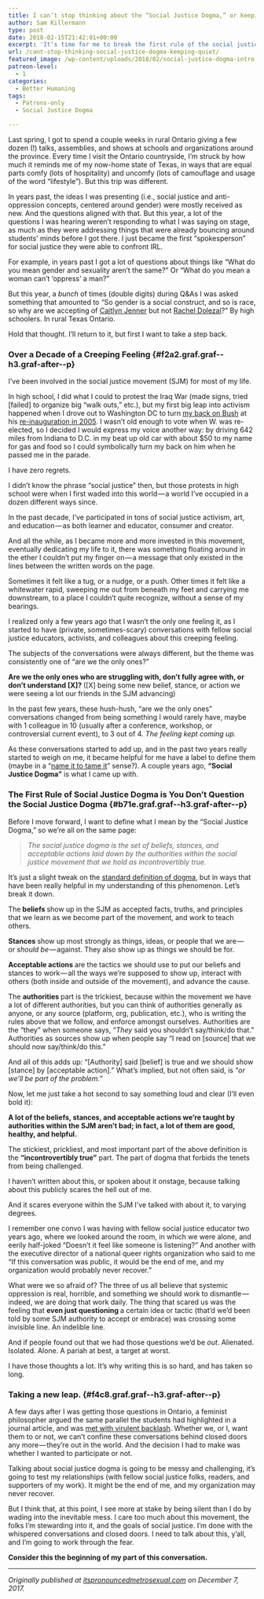 ```yaml
---
title: I can’t stop thinking about the “Social Justice Dogma,” or keeping quiet.
author: Sam Killermann
type: post
date: 2018-02-15T21:42:01+00:00
excerpt: 'It’s time for me to break the first rule of the social justice dogma: don’t talk about the social justice dogma.'
url: /cant-stop-thinking-social-justice-dogma-keeping-quiet/
featured_image: /wp-content/uploads/2018/02/social-justice-dogma-intro-sam-killermann.jpg
patreon-level:
  - 1
categories:
  - Better Humaning
tags:
  - Patrons-only
  - Social Justice Dogma

---
```

<p id="e3e7" class="graf graf--p graf--hasDropCapModel graf--hasDropCap graf-after--figure">
  Last spring, I got to spend a couple weeks in rural Ontario giving a few dozen (!) talks, assemblies, and shows at schools and organizations around the province. Every time I visit the Ontario countryside, I’m struck by how much it reminds me of my now-home state of Texas, in ways that are equal parts comfy (lots of hospitality) and uncomfy (lots of camouflage and usage of the word “lifestyle”). But this trip was different.
</p>

<p id="28ff" class="graf graf--p graf-after--p">
  In years past, the ideas I was presenting (i.e., social justice and anti-oppression concepts, centered around gender) were mostly received as new. And the questions aligned with that. But this year, a lot of the questions I was hearing weren’t responding to what I was saying on stage, as much as they were addressing things that were already bouncing around students’ minds before I got there. I just became the first “spokesperson” for social justice they were able to confront IRL.
</p>

<p id="5116" class="graf graf--p graf-after--p">
  For example, in years past I got a lot of questions about things like “What do you mean gender and sexuality aren’t the same?” Or “What do you mean a woman can’t ‘oppress’ a man?”
</p>

<p id="b2a7" class="graf graf--p graf-after--p">
  But this year, a <em class="markup--em markup--p-em">bunch </em>of times (double digits) during Q&As I was asked something that amounted to “So gender is a social construct, and so is race, so why are we accepting of <a class="markup--anchor markup--p-anchor" href="https://en.wikipedia.org/wiki/Caitlyn_Jenner" target="_blank" rel="nofollow noopener" data-href="https://en.wikipedia.org/wiki/Caitlyn_Jenner">Caitlyn Jenner</a> but not <a class="markup--anchor markup--p-anchor" href="https://en.wikipedia.org/wiki/Rachel_Dolezal" target="_blank" rel="nofollow noopener" data-href="https://en.wikipedia.org/wiki/Rachel_Dolezal">Rachel Dolezal</a>?” By high schoolers. In rural Texas Ontario.
</p>

<p id="5bb9" class="graf graf--p graf-after--p">
  Hold that thought. I’ll return to it, but first I want to take a step back.<!--more-->
</p>

### Over a Decade of a Creeping Feeling {#f2a2.graf.graf--h3.graf-after--p}

<p id="f9b4" class="graf graf--p graf-after--h3">
  I’ve been involved in the social justice movement (SJM) for most of my life.
</p>

<p id="7cb2" class="graf graf--p graf-after--p">
  In high school, I did what I could to protest the Iraq War (made signs, tried [failed] to organize big “walk outs,” etc.), but my first big leap into activism happened when I drove out to Washington DC to turn <a class="markup--anchor markup--p-anchor" href="https://en.wikipedia.org/wiki/Turn_Your_Back_on_Bush" target="_blank" rel="nofollow noopener" data-href="https://en.wikipedia.org/wiki/Turn_Your_Back_on_Bush">my back on Bush</a> at his <a class="markup--anchor markup--p-anchor" href="https://en.wikipedia.org/wiki/January_20,_2005_counter-inaugural_protest" target="_blank" rel="nofollow noopener" data-href="https://en.wikipedia.org/wiki/January_20,_2005_counter-inaugural_protest">re-inauguration in 2005</a>. I wasn’t old enough to vote when W. was re-elected, so I decided I would express my voice another way: by driving 642 miles from Indiana to D.C. in my beat up old car with about $50 to my name for gas and food so I could symbolically turn my back on him when he passed me in the parade.
</p>

<p id="5576" class="graf graf--p graf-after--p">
  I have zero regrets.
</p>

<p id="4ba1" class="graf graf--p graf-after--p">
  I didn’t know the phrase “social justice” then, but those protests in high school were when I first waded into this world — a world I’ve occupied in a dozen different ways since.
</p>

<p id="361c" class="graf graf--p graf-after--p">
  In the past decade, I’ve participated in tons of social justice activism, art, and education — as both learner and educator, consumer and creator.
</p>

<p id="65e0" class="graf graf--p graf-after--p">
  And all the while, as I became more and more invested in this movement, eventually dedicating my life to it, there was something floating around in the ether I couldn’t put my finger on — a message that only existed in the lines between the written words on the page.
</p>

<p id="0819" class="graf graf--p graf-after--p">
  Sometimes it felt like a tug, or a nudge, or a push. Other times it felt like a whitewater rapid, sweeping me out from beneath my feet and carrying me downstream, to a place I couldn’t quite recognize, without a sense of my bearings.
</p>

<p id="9c85" class="graf graf--p graf-after--p">
  I realized only a few years ago that I wasn’t the only one feeling it, as I started to have (private, sometimes-scary) conversations with fellow social justice educators, activists, and colleagues about this creeping feeling.
</p>

<p id="e431" class="graf graf--p graf-after--p">
  The subjects of the conversations were always different, but the theme was consistently one of “are we the only ones?”
</p>

<p id="0d6f" class="graf graf--p graf-after--p">
  <strong class="markup--strong markup--p-strong">Are we the only ones who are struggling with, don’t fully agree with, or don’t understand [X]? </strong>([X] being some new belief, stance, or action we were seeing a lot our friends in the SJM advancing)
</p>

<p id="adf0" class="graf graf--p graf-after--p">
  In the past few years, these hush-hush, “are we the only ones” conversations changed from being something I would rarely have, maybe with 1 colleague in 10 (usually after a conference, workshop, or controversial current event), to 3 out of 4. <em class="markup--em markup--p-em">The feeling kept coming up.</em>
</p>

<p id="750a" class="graf graf--p graf-after--p">
  As these conversations started to add up, and in the past two years really started to weigh on me, it became helpful for me have a label to define them (maybe in a “<a class="markup--anchor markup--p-anchor" href="https://www.youtube.com/watch?v=ZcDLzppD4Jc" target="_blank" rel="nofollow noopener" data-href="https://www.youtube.com/watch?v=ZcDLzppD4Jc">name it to tame it</a>” sense?). A couple years ago, <strong class="markup--strong markup--p-strong">“Social Justice Dogma”</strong> is what I came up with.
</p>

### The First Rule of Social Justice Dogma is You Don’t Question the Social Justice Dogma {#b71e.graf.graf--h3.graf-after--p}

<p id="a474" class="graf graf--p graf-after--h3">
  Before I move forward, I want to define what I mean by the “Social Justice Dogma,” so we’re all on the same page:
</p>

<blockquote id="ea5b" class="graf graf--pullquote graf-after--p">
  <p>
    <em class="markup--em markup--pullquote-em">The social justice dogma is the set of beliefs, stances, and acceptable actions laid down by the authorities within the social justice movement that we hold as incontrovertibly true.</em>
  </p>
</blockquote>

<p id="c319" class="graf graf--p graf-after--pullquote">
  It’s just a slight tweak on the <a class="markup--anchor markup--p-anchor" href="https://www.google.com/search?q=define+dogma&rlz=1C5CHFA_enUS737US737&oq=define+dogma&aqs=chrome.0.69i59j35i39l2j0l3.1440j1j7&sourceid=chrome&ie=UTF-8" target="_blank" rel="nofollow noopener" data-href="https://www.google.com/search?q=define+dogma&rlz=1C5CHFA_enUS737US737&oq=define+dogma&aqs=chrome.0.69i59j35i39l2j0l3.1440j1j7&sourceid=chrome&ie=UTF-8">standard definition of dogma</a>, but in ways that have been really helpful in my understanding of this phenomenon. Let’s break it down.
</p>

<p id="67b2" class="graf graf--p graf-after--p">
  The<strong class="markup--strong markup--p-strong"> beliefs </strong>show up in the SJM as accepted facts, truths, and principles that we learn as we become part of the movement, and work to teach others.
</p>

<p id="de54" class="graf graf--p graf-after--p">
  <strong class="markup--strong markup--p-strong">Stances </strong>show up most strongly as things, ideas, or people that we are — or <em class="markup--em markup--p-em">should be</em> — against. They also show up as things we should be for.
</p>

<p id="a646" class="graf graf--p graf-after--p">
  <strong class="markup--strong markup--p-strong">Acceptable actions </strong>are the tactics we should use to put our beliefs and stances to work — all the ways we’re supposed to show up, interact with others (both inside and outside of the movement), and advance the cause.
</p>

<p id="06fb" class="graf graf--p graf-after--p">
  The <strong class="markup--strong markup--p-strong">authorities </strong>part is the trickiest, because within the movement we have a lot of different authorities, but you can think of authorities generally as anyone, or any source (platform, org, publication, etc.), who is writing the rules above that we follow, and enforce amongst ourselves. Authorities are the “they” when someone says, “<em class="markup--em markup--p-em">They</em> said you shouldn’t say/think/do that.” Authorities as sources show up when people say “I read on [source] that we should now say/think/do this.”
</p>

<p id="1781" class="graf graf--p graf-after--p">
  And all of this adds up: “[Authority] said [belief] is true and we should show [stance] by [acceptable action].” What’s implied, but not often said, is “<em class="markup--em markup--p-em">or we’ll be part of the problem.”</em>
</p>

<p id="b3c2" class="graf graf--p graf-after--p">
  Now, let me just take a hot second to say something loud and clear (I’ll even bold it):
</p>

<p id="98c2" class="graf graf--p graf-after--p">
  <strong class="markup--strong markup--p-strong">A lot of the beliefs, stances, and acceptable actions we’re taught by authorities within the SJM aren’t bad; in fact, a lot of them are good, healthy, and helpful.</strong>
</p>

<p id="d505" class="graf graf--p graf-after--p">
  The stickiest, prickliest, and most important part of the above definition is the <strong class="markup--strong markup--p-strong">“incontrovertibly true”</strong> part. The part of dogma that forbids the tenets from being challenged.
</p>

<p id="015c" class="graf graf--p graf-after--p">
  I haven’t written about this, or spoken about it onstage, because talking about this publicly scares the hell out of me.
</p>

<p id="d047" class="graf graf--p graf-after--p">
  And it scares everyone within the SJM I’ve talked with about it, to varying degrees.
</p>

<p id="04f1" class="graf graf--p graf-after--p">
  I remember one convo I was having with fellow social justice educator two years ago, where we looked around the room, in which we were alone, and eerily half-joked “Doesn’t it feel like someone is listening?” And another with the executive director of a national queer rights organization who said to me “If this conversation was public, it would be the end of me, and my organization would probably never recover.”
</p>

<p id="4600" class="graf graf--p graf-after--p">
  What were we so afraid of? The three of us all believe that systemic oppression is real, horrible, and something we should work to dismantle — indeed, we are doing that work daily. The thing that scared us was the feeling that <strong class="markup--strong markup--p-strong">even just questioning </strong>a certain idea or tactic (that’d we’d been told by some SJM authority to accept or embrace) was crossing some invisible line. An indelible line.
</p>

<p id="5986" class="graf graf--p graf-after--p">
  And if people found out that we had those questions we’d be <em class="markup--em markup--p-em">out</em>. Alienated. Isolated. Alone. A pariah at best, a target at worst.
</p>

<p id="7931" class="graf graf--p graf-after--p">
  I have those thoughts a lot. It’s why writing this is so hard, and has taken so long.
</p>

### Taking a new leap. {#f4c8.graf.graf--h3.graf-after--p}

<p id="27f5" class="graf graf--p graf-after--h3">
  A few days after I was getting those questions in Ontario, a feminist philosopher argued the same parallel the students had highlighted in a journal article, and was <a class="markup--anchor markup--p-anchor" href="https://en.wikipedia.org/wiki/Hypatia_transracialism_controversy" target="_blank" rel="nofollow noopener" data-href="https://en.wikipedia.org/wiki/Hypatia_transracialism_controversy">met with virulent backlash</a>. Whether we, or I, want them to or not, we can’t confine these conversations behind closed doors any more — they’re out in the world. And the decision I had to make was whether I wanted to participate or not.
</p>

<p id="1073" class="graf graf--p graf-after--p">
  Talking about social justice dogma is going to be messy and challenging, it’s going to test my relationships (with fellow social justice folks, readers, and supporters of my work). It might be the end of me, and my organization may never recover.
</p>

<p id="9181" class="graf graf--p graf-after--p">
  But I think that, at this point, I see more at stake by being silent than I do by wading into the inevitable mess. I care too much about this movement, the folks I’m stewarding into it, and the goals of social justice. I’m done with the whispered conversations and closed doors. I need to talk about this, y’all, and I’m going to work through the fear.
</p>

<p id="832a" class="graf graf--p graf-after--p graf--trailing">
  <strong class="markup--strong markup--p-strong">Consider this the beginning of my part of this conversation.</strong>
</p>

* * *

<em class="markup--em markup--p-em">Originally published at </em><a class="markup--anchor markup--p-anchor" href="http://itspronouncedmetrosexual.com/2017/12/introduction-social-justice-dogma/" target="_blank" rel="nofollow noopener" data-href="http://itspronouncedmetrosexual.com/2017/12/introduction-social-justice-dogma/"><em class="markup--em markup--p-em">itspronouncedmetrosexual.com</em></a><em class="markup--em markup--p-em"> on December 7, 2017.</em>